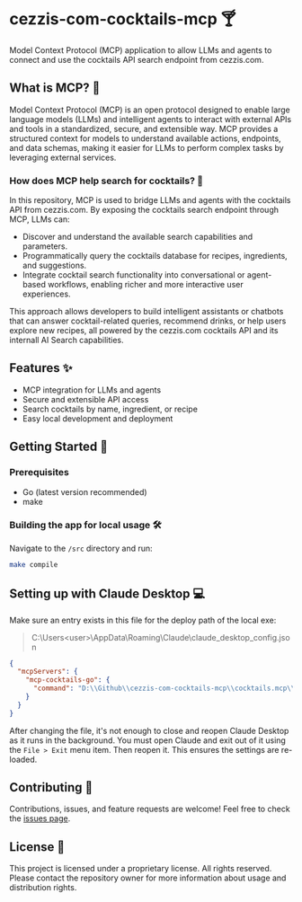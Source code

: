 # cezzis-com-cocktails-mcp 🍸

Model Context Protocol (MCP) application to allow LLMs and agents to connect and use the cocktails API search endpoint from cezzis.com.

## What is MCP? 🤖

Model Context Protocol (MCP) is an open protocol designed to enable large language models (LLMs) and intelligent agents to interact with external APIs and tools in a standardized, secure, and extensible way. MCP provides a structured context for models to understand available actions, endpoints, and data schemas, making it easier for LLMs to perform complex tasks by leveraging external services.

### How does MCP help search for cocktails? 🍹

In this repository, MCP is used to bridge LLMs and agents with the cocktails API from cezzis.com. By exposing the cocktails search endpoint through MCP, LLMs can:
- Discover and understand the available search capabilities and parameters.
- Programmatically query the cocktails database for recipes, ingredients, and suggestions.
- Integrate cocktail search functionality into conversational or agent-based workflows, enabling richer and more interactive user experiences.

This approach allows developers to build intelligent assistants or chatbots that can answer cocktail-related queries, recommend drinks, or help users explore new recipes, all powered by the cezzis.com cocktails API and its internall AI Search capabilities.

## Features ✨
- MCP integration for LLMs and agents
- Secure and extensible API access
- Search cocktails by name, ingredient, or recipe
- Easy local development and deployment

## Getting Started 🚀

### Prerequisites
- Go (latest version recommended)
- make

### Building the app for local usage 🛠️

Navigate to the `/src` directory and run:

```bash
make compile
```

## Setting up with Claude Desktop 💻

Make sure an entry exists in this file for the deploy path of the local exe:
> C:\Users\<user>\AppData\Roaming\Claude\claude_desktop_config.json

```json
{
  "mcpServers": {
	"mcp-cocktails-go": {
      "command": "D:\\Github\\cezzis-com-cocktails-mcp\\cocktails.mcp\\dist\\cezzis-cocktails.exe"
    }
  }
}
```

After changing the file, it's not enough to close and reopen Claude Desktop as it runs in the background. You must open Claude and exit out of it using the `File > Exit` menu item. Then reopen it. This ensures the settings are re-loaded.

## Contributing 🤝

Contributions, issues, and feature requests are welcome! Feel free to check the [issues page](../../issues).

## License 📄

This project is licensed under a proprietary license. All rights reserved. Please contact the repository owner for more information about usage and distribution rights.
